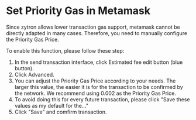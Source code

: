 # Set Priority Gas in Metamask

Since zytron allows lower transaction gas support, metamask cannot be directly adapted in many cases.
Therefore, you need to manually configure the Priority Gas Price.

To enable this function, please follow these step:

1. In the send transaction interface, click Estimated fee edit button (blue button).
2. Click Advanced.
3. You can adjust the Priority Gas Price according to your needs. The larger this value, 
    the easier it is for the transaction to be confirmed by the network.
    We recommend using 0.002 as the Priority Gas Price.
4. To avoid doing this for every future transaction, please click "Save these values as my default for the..."
5. Click "Save" and comfirm transaction.
